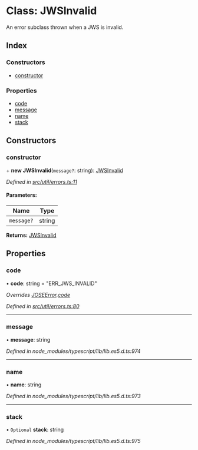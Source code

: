 # Class: JWSInvalid

An error subclass thrown when a JWS is invalid.

## Index

### Constructors

* [constructor](_util_errors_.jwsinvalid.md#constructor)

### Properties

* [code](_util_errors_.jwsinvalid.md#code)
* [message](_util_errors_.jwsinvalid.md#message)
* [name](_util_errors_.jwsinvalid.md#name)
* [stack](_util_errors_.jwsinvalid.md#stack)

## Constructors

### constructor

\+ **new JWSInvalid**(`message?`: string): [JWSInvalid](_util_errors_.jwsinvalid.md)

*Defined in [src/util/errors.ts:11](https://github.com/panva/jose/blob/v3.0.2/src/util/errors.ts#L11)*

#### Parameters:

Name | Type |
------ | ------ |
`message?` | string |

**Returns:** [JWSInvalid](_util_errors_.jwsinvalid.md)

## Properties

### code

•  **code**: string = "ERR\_JWS\_INVALID"

*Overrides [JOSEError](_util_errors_.joseerror.md).[code](_util_errors_.joseerror.md#code)*

*Defined in [src/util/errors.ts:80](https://github.com/panva/jose/blob/v3.0.2/src/util/errors.ts#L80)*

___

### message

•  **message**: string

*Defined in node_modules/typescript/lib/lib.es5.d.ts:974*

___

### name

•  **name**: string

*Defined in node_modules/typescript/lib/lib.es5.d.ts:973*

___

### stack

• `Optional` **stack**: string

*Defined in node_modules/typescript/lib/lib.es5.d.ts:975*
